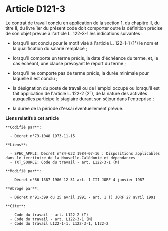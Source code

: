 # Article D121-3

Le contrat de travail conclu en application de la section 1, du chapitre II, du titre II, du livre 1er du présent code doit
comporter outre la définition précise de son objet prévue à l'article L. 122-3-1 les indications suivantes    :

- lorsqu'il est conclu pour le motif visé à l'article L. 122-1-1 (1°) le nom et la qualification du salarié remplacé ;

- lorsqu'il comporte un terme précis, la date d'échéance du terme, et, le cas échéant, une clause prévoyant le report du
terme ;

- lorsqu'il ne comporte pas de terme précis, la durée minimale pour laquelle il est conclu ;

- la désignation du poste de travail ou de l'emploi occupé ou lorsqu'il est fait application de l'article L. 122-2 (2°), de
la nature des activités auxquelles participe le stagiaire durant son séjour dans l'entreprise ;

- la durée de la période d'essai éventuellement prévue.

**Liens relatifs à cet article**

	**Codifié par**:

	  - Décret n°73-1048 1973-11-15

	**Liens**:

	  - SPEC_APPLI: Décret n°84-632 1984-07-16 : Dispositions applicables dans le territoire de la Nouvelle-Calédonie et dépendances
	  - TXT_SOURCE: Code du travail - art. L122-3-1 (M)

	**Modifié par**:

	  - Décret n°86-1387 1986-12-31 art. 1 III JORF 4 janvier 1987

	**Abrogé par**:

	  - Décret n°91-399 du 25 avril 1991 - art. 1 () JORF 27 avril 1991

	**Cite**:

	  - Code du travail - art. L122-2 (T)
	  - Code du travail - art. L122-3-1 (M)
	  - Code du travail L122-1-1, L122-3-1, L122-2
